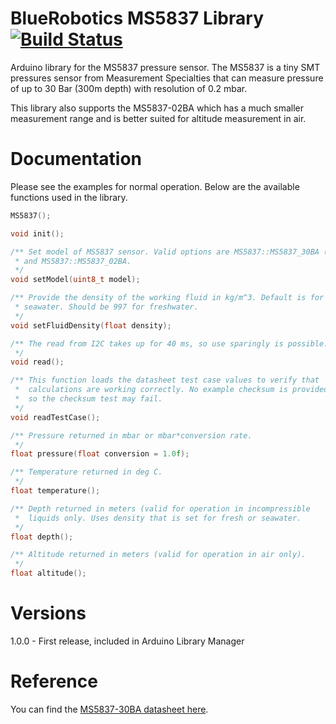 # BlueRobotics MS5837 Library [![Build Status](https://travis-ci.org/bluerobotics/BlueRobotics_MS5837_Library.svg?branch=master)](https://travis-ci.org/bluerobotics/BlueRobotics_MS5837_Library)

Arduino library for the MS5837 pressure sensor. The MS5837 is a tiny SMT pressures sensor from Measurement Specialties that can measure pressure of up to 30 Bar (300m depth) with resolution of 0.2 mbar.

This library also supports the MS5837-02BA which has a much smaller measurement range and is better suited for altitude measurement in air.

# Documentation

Please see the examples for normal operation. Below are the available functions used in the library.

``` cpp
MS5837();

void init();

/** Set model of MS5837 sensor. Valid options are MS5837::MS5837_30BA (default)
 * and MS5837::MS5837_02BA.
 */
void setModel(uint8_t model);

/** Provide the density of the working fluid in kg/m^3. Default is for 
 * seawater. Should be 997 for freshwater.
 */
void setFluidDensity(float density);

/** The read from I2C takes up for 40 ms, so use sparingly is possible.
 */
void read();

/** This function loads the datasheet test case values to verify that
 *  calculations are working correctly. No example checksum is provided
 *  so the checksum test may fail.
 */
void readTestCase();

/** Pressure returned in mbar or mbar*conversion rate.
 */
float pressure(float conversion = 1.0f);

/** Temperature returned in deg C.
 */
float temperature();

/** Depth returned in meters (valid for operation in incompressible
 *  liquids only. Uses density that is set for fresh or seawater.
 */
float depth();

/** Altitude returned in meters (valid for operation in air only).
 */
float altitude();

```

# Versions

1.0.0 - First release, included in Arduino Library Manager

# Reference

You can find the [MS5837-30BA datasheet here](http://www.mouser.com/ds/2/418/MS5837-30BA-736494.pdf).
